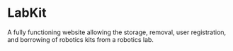 # LabKit
A fully functioning website allowing the storage, removal, user registration, and borrowing of robotics kits from a robotics lab.
